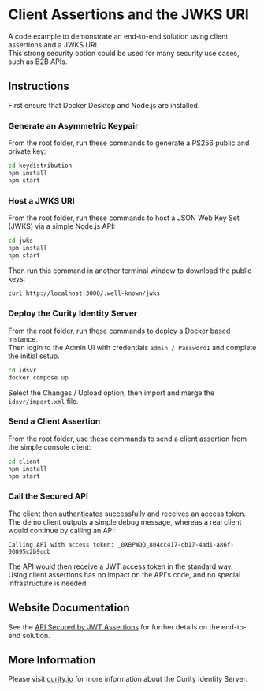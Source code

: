# Client Assertions and the JWKS URI

A code example to demonstrate an end-to-end solution using client assertions and a JWKS URI.\
This strong security option could be used for many security use cases, such as B2B APIs.

## Instructions

First ensure that Docker Desktop and Node.js are installed.

### Generate an Asymmetric Keypair

From the root folder, run these commands to generate a PS256 public and private key:

```bash
cd keydistribution
npm install
npm start
```

### Host a JWKS URI

From the root folder, run these commands to host a JSON Web Key Set (JWKS) via a simple Node.js API:

```bash
cd jwks
npm install
npm start
```

Then run this command in another terminal window to download the public keys:

```bash
curl http://localhost:3000/.well-known/jwks
```

### Deploy the Curity Identity Server

From the root folder, run these commands to deploy a Docker based instance.\
Then login to the Admin UI with credentials `admin / Password1` and complete the initial setup.

```bash
cd idsvr
docker compose up
```

Select the Changes / Upload option, then import and merge the `idsvr/import.xml` file.

### Send a Client Assertion

From the root folder, use these commands to send a client assertion from the simple console client:

```bash
cd client
npm install
npm start
```

### Call the Secured API

The client then authenticates successfully and receives an access token.\
The demo client outputs a simple debug message, whereas a real client would continue by calling an API:

```text
Calling API with access token: _0XBPWQQ_804cc417-cb17-4ad1-a86f-00895c2b9cdb
```

The API would then receive a JWT access token in the standard way.\
Using client assertions has no impact on the API's code, and no special infrastructure is needed.

## Website Documentation

See the [API Secured by JWT Assertions](https://curity.io/resources/learn/api-jwt-assertions) for further details on the end-to-end solution.

## More Information

Please visit [curity.io](https://curity.io/) for more information about the Curity Identity Server.
